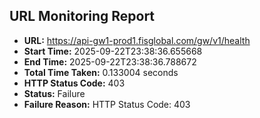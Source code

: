 ## URL Monitoring Report

- **URL:** https://api-gw1-prod1.fisglobal.com/gw/v1/health
- **Start Time:** 2025-09-22T23:38:36.655668
- **End Time:** 2025-09-22T23:38:36.788672
- **Total Time Taken:** 0.133004 seconds
- **HTTP Status Code:** 403
- **Status:** Failure
- **Failure Reason:** HTTP Status Code: 403
